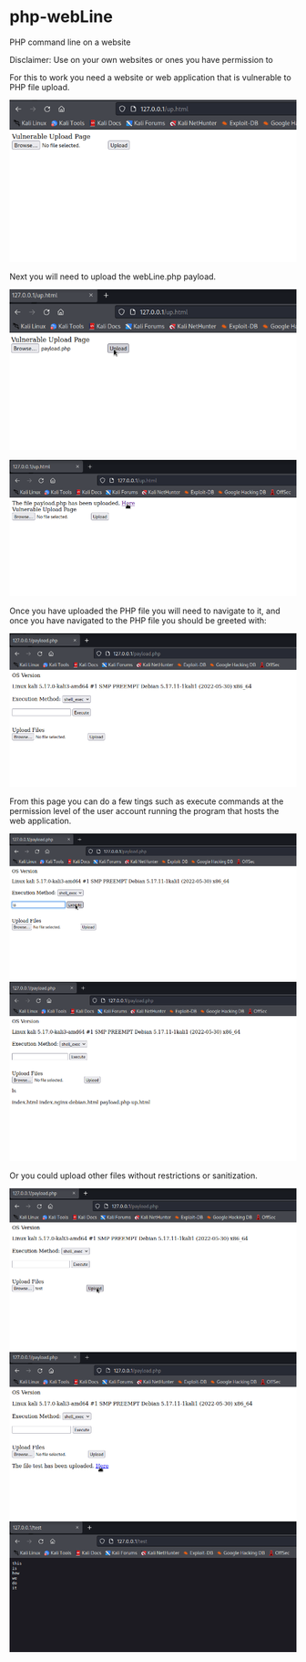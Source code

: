 # php-webLine
PHP command line on a website

Disclaimer: Use on your own websites or ones you have permission to

For this to work you need a website or web application that is vulnerable to PHP file upload.

![](/assets/vulnerable_page.png)

Next you will need to upload the webLine.php payload.

![](/assets/upload.png)

![](/assets/uploaded.png)

Once you have uploaded the PHP file you will need to navigate to it, and once you have navigated to the PHP file you should be greeted with:

![](/assets/payload.png)


From this page you can do a few tings such as execute commands at the permission level of the user account running the program that hosts the web application.

![](/assets/lsin.png)
![](/assets/lsout.png)

Or you could upload other files without restrictions or sanitization.

![](/assets/fileup.png)
![](/assets/fileuploaded.png)
![](/assets/file.png)
